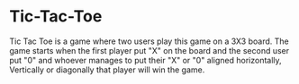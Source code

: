 # Tic-Tac-Toe
Tic Tac Toe is a game where two users play this game on a 3X3 board. The game starts when the first player put "X" on the board and the second user put "0" and whoever manages to put their "X" or "0" aligned horizontally, Vertically or diagonally that player will win the game.
